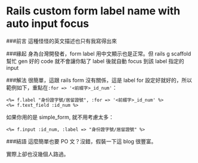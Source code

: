 Rails custom form label name with auto input focus
======

###前言
這種怪怪的英文描述也只有我寫得出來

###緣起
身為台灣開發者，form label 用中文顯示也是正常。但 rails g scaffold 幫忙 gen 好的 code 就不會讓你點了 label 後就自動 focus 到該 label 指定的 input

###解法
很簡單，這跟 rails form 沒有關係，這是 label for 設定好就好的，所以範例如下，重點在`:for => '<前綴字>_id_num'`：

	<%= f.label "身份證字號/居留證號", :for => '<前綴字>_id_num' %>
	<%= f.text_field :id_num %>

如果你用的是 simple_form, 就不用考慮太多：

	<%= f.input :id_num, :label => "身份證字號/居留證號" %>
	
###結語
這麼簡單也要 PO 文？沒錯，假裝一下這 blog 很豐富。

實際上卻也沒幾個人路過。